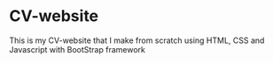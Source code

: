 # CV-website
This is my CV-website that I make from scratch using HTML, CSS and Javascript with BootStrap framework

